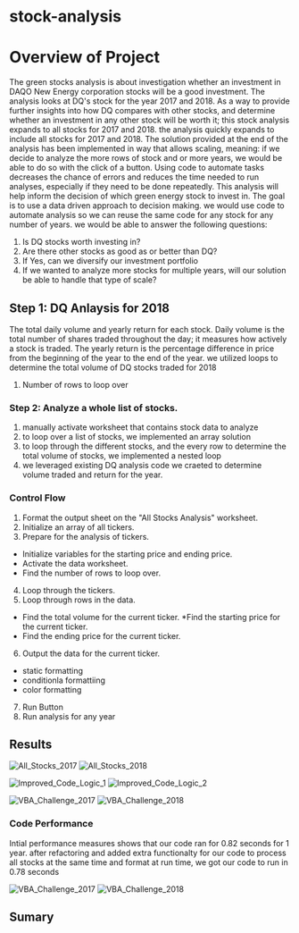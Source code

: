 # stock-analysis
# Overview of Project
The green stocks analysis is about investigation whether an investment in DAQO New Energy corporation stocks will be a good investment. The analysis looks at DQ's stock for the year 2017 and 2018. As a way to provide further insights into how DQ compares with other stocks, and determine whether an investment in any other stock will be worth it; this stock analysis expands to all stocks for 2017 and 2018. the analysis quickly expands to include all stocks for 2017 and 2018.
The solution provided at the end of the analysis has been implemented in way that allows scaling, meaning: if we decide to analyze the more rows of stock and or more years, we would be able to do so with the click of a button. Using code to automate tasks decreases the chance of errors and reduces the time needed to run analyses, especially if they need to be done repeatedly.
This analysis will help inform the decision of which green energy stock to invest in. The goal is to use a data driven approach to decision making. we would use code to automate analysis so we can reuse the same code for any stock for any number of years. we would be able to answer the following questions:
1. Is DQ stocks worth investing in?
2. Are there other stocks as good as or better than DQ?
3. If Yes, can we diversify our investment portfolio
4. If we wanted to analyze more stocks for multiple years, will our solution be able to handle that type of scale?

## Step 1: DQ Anlaysis for 2018
The total daily volume and yearly return for each stock. Daily volume is the total number of shares traded throughout the day; it measures how actively a stock is traded. The yearly return is the percentage difference in price from the beginning of the year to the end of the year.
we utilized loops to determine the total volume of DQ stocks traded for 2018
1. Number of rows to loop over

### Step 2: Analyze a whole list of stocks.
1. manually activate worksheet that contains stock data to analyze
2. to loop over a list of stocks, we implemented an array solution 
3. to loop through the different stocks, and the every row to determine the total volume of stocks, we implemented a nested loop 
4. we leveraged existing DQ analysis code we craeted to determine volume traded and return for the year.

### Control Flow
1. Format the output sheet on the "All Stocks Analysis" worksheet.
2. Initialize an array of all tickers.
3. Prepare for the analysis of tickers.
* Initialize variables for the starting price and ending price.
* Activate the data worksheet.
* Find the number of rows to loop over.
4. Loop through the tickers.
5. Loop through rows in the data.
* Find the total volume for the current ticker.
*Find the starting price for the current ticker.
* Find the ending price for the current ticker.
6. Output the data for the current ticker.
* static formatting
* conditionla formattiing
* color formatting
7. Run Button
8. Run analysis for any year

## Results


![All_Stocks_2017](https://user-images.githubusercontent.com/67847583/117246846-edef9080-ae02-11eb-8419-c34178f14cca.png)
![All_Stocks_2018](https://user-images.githubusercontent.com/67847583/117246860-f1831780-ae02-11eb-913c-5a328d4d34b8.png)


![Improved_Code_Logic_1](https://user-images.githubusercontent.com/67847583/117247736-73277500-ae04-11eb-9b9e-7a96cf14a0f6.png)
![Improved_Code_Logic_2](https://user-images.githubusercontent.com/67847583/117247747-77ec2900-ae04-11eb-8424-f6e7db3a3d69.png)

![VBA_Challenge_2017](https://user-images.githubusercontent.com/67847583/117247811-905c4380-ae04-11eb-92b8-4e555a7e8585.png)
![VBA_Challenge_2018](https://user-images.githubusercontent.com/67847583/117247816-92be9d80-ae04-11eb-81ff-f2ed4ffe2551.png)






### Code Performance
Intial performance measures shows that our code ran for 0.82 seconds for 1 year. after refactoring and added extra functionalty for our code to process all stocks at the same time and format at run time, we got our code to run in 0.78 seconds

![VBA_Challenge_2017](https://user-images.githubusercontent.com/67847583/117246156-b8967300-ae01-11eb-9ea8-470b184090c0.png)
![VBA_Challenge_2018](https://user-images.githubusercontent.com/67847583/117246172-c0561780-ae01-11eb-88c3-3e4545cbbcf6.png)

## Sumary

